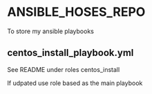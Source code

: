 ANSIBLE_HOSES_REPO
========================================

To store my ansible playbooks

centos_install_playbook.yml
------------------------------------

See README under roles centos_install

If udpated use role based as the main playbook